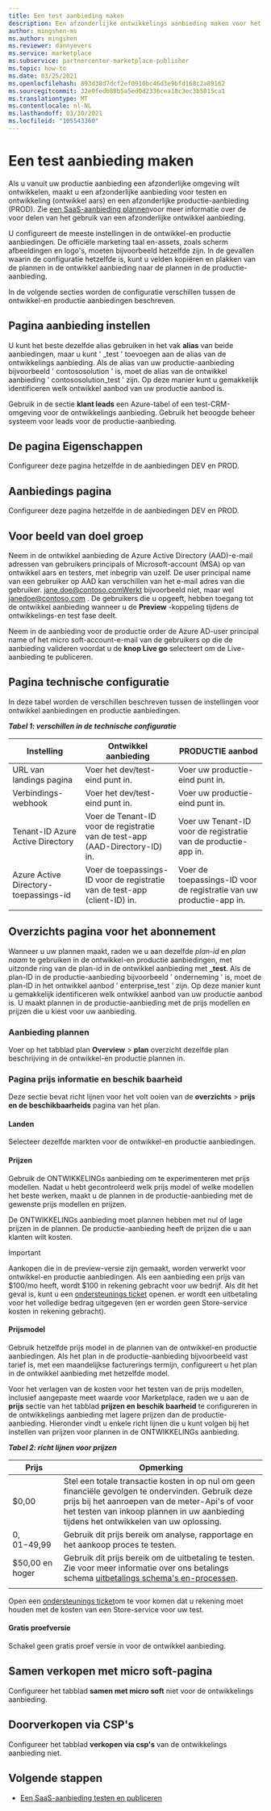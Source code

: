 ```yaml
---
title: Een test aanbieding maken
description: Een afzonderlijke ontwikkelings aanbieding maken voor het testen van uw productie aanbod in het Commercial Marketplace-programma in micro soft Partner Center.
author: mingshen-ms
ms.author: mingshen
ms.reviewer: dannyevers
ms.service: marketplace
ms.subservice: partnercenter-marketplace-publisher
ms.topic: how-to
ms.date: 03/25/2021
ms.openlocfilehash: 893d38d7dcf2ef0910bc46d3e9bfd168c2a89162
ms.sourcegitcommit: 32e0fedb80b5a5ed0d2336cea18c3ec3b5015ca1
ms.translationtype: MT
ms.contentlocale: nl-NL
ms.lasthandoff: 03/30/2021
ms.locfileid: "105543360"
---
```

# <a name="create-a-test-offer"></a>Een test aanbieding maken

Als u vanuit uw productie aanbieding een afzonderlijke omgeving wilt ontwikkelen, maakt u een afzonderlijke aanbieding voor testen en ontwikkeling (ontwikkel aars) en een afzonderlijke productie-aanbieding (PROD). Zie [een SaaS-aanbieding plannen](plan-saas-offer.md#test-offer)voor meer informatie over de voor delen van het gebruik van een afzonderlijke ontwikkel aanbieding.

U configureert de meeste instellingen in de ontwikkel-en productie aanbiedingen. De officiële marketing taal en-assets, zoals scherm afbeeldingen en logo's, moeten bijvoorbeeld hetzelfde zijn. In de gevallen waarin de configuratie hetzelfde is, kunt u velden kopiëren en plakken van de plannen in de ontwikkel aanbieding naar de plannen in de productie-aanbieding.

In de volgende secties worden de configuratie verschillen tussen de ontwikkel-en productie aanbiedingen beschreven.

## <a name="offer-setup-page"></a>Pagina aanbieding instellen

U kunt het beste dezelfde alias gebruiken in het vak **alias** van beide aanbiedingen, maar u kunt ' _test ' toevoegen aan de alias van de ontwikkelings aanbieding. Als de alias van uw productie-aanbieding bijvoorbeeld ' contososolution ' is, moet de alias van de ontwikkel aanbieding ' contososolution_test ' zijn. Op deze manier kunt u gemakkelijk identificeren welk ontwikkel aanbod van uw productie aanbod is.

Gebruik in de sectie **klant leads** een Azure-tabel of een test-CRM-omgeving voor de ontwikkelings aanbieding. Gebruik het beoogde beheer systeem voor leads voor de productie-aanbieding.

## <a name="properties-page"></a>De pagina Eigenschappen

Configureer deze pagina hetzelfde in de aanbiedingen DEV en PROD.

## <a name="offer-listing-page"></a>Aanbiedings pagina

Configureer deze pagina hetzelfde in de aanbiedingen DEV en PROD.

## <a name="preview-audience"></a>Voor beeld van doel groep

Neem in de ontwikkel aanbieding de Azure Active Directory (AAD)-e-mail adressen van gebruikers principals of Microsoft-account (MSA) op van ontwikkel aars en testers, met inbegrip van uzelf. De user principal name van een gebruiker op AAD kan verschillen van het e-mail adres van die gebruiker. jane.doe@contoso.comWerkt bijvoorbeeld niet, maar wel janedoe@contoso.com . De gebruikers die u opgeeft, hebben toegang tot de ontwikkel aanbieding wanneer u de **Preview** -koppeling tijdens de ontwikkelings-en test fase deelt.

Neem in de aanbieding voor de productie order de Azure AD-user principal name of het micro soft-account-e-mail van de gebruikers op die de aanbieding valideren voordat u de **knop Live go** selecteert om de Live-aanbieding te publiceren.

## <a name="technical-configuration-page"></a>Pagina technische configuratie

In deze tabel worden de verschillen beschreven tussen de instellingen voor ontwikkel aanbiedingen en productie aanbiedingen.

***Tabel 1: verschillen in de technische configuratie***

| Instelling | Ontwikkel aanbieding | PRODUCTIE aanbod |
| ------------ | ------------- | ------------- |
| URL van landings pagina | Voer het dev/test-eind punt in. | Voer uw productie-eind punt in. |
| Verbindings-webhook | Voer het dev/test-eind punt in. | Voer uw productie-eind punt in. |
| Tenant-ID Azure Active Directory | Voer de Tenant-ID voor de registratie van de test-app (AAD-Directory-ID) in. | Voer uw Tenant-ID voor de registratie van de productie-app in. |
| Azure Active Directory-toepassings-id | Voer de toepassings-ID voor de registratie van de test-app (client-ID) in. | Voer de toepassings-ID voor de registratie van uw productie-app in. |
||||

## <a name="plan-overview-page"></a>Overzichts pagina voor het abonnement

Wanneer u uw plannen maakt, raden we u aan dezelfde _plan-id_ en _plan naam_ te gebruiken in de ontwikkel-en productie aanbiedingen, met uitzonde ring van de plan-id in de ontwikkel aanbieding met **_test**. Als de plan-ID in de productie-aanbieding bijvoorbeeld ' onderneming ' is, moet de plan-ID in het ontwikkel aanbod ' enterprise_test ' zijn. Op deze manier kunt u gemakkelijk identificeren welk ontwikkel aanbod van uw productie aanbod is. U maakt plannen in de productie-aanbieding met de prijs modellen en prijzen die u kiest voor uw aanbieding.

### <a name="plan-listing"></a>Aanbieding plannen

Voer op het tabblad plan **Overview**  >  **plan** overzicht dezelfde plan beschrijving in de ontwikkel-en productie plannen in.

### <a name="pricing-and-availability-page"></a>Pagina prijs informatie en beschik baarheid

Deze sectie bevat richt lijnen voor het volt ooien van de **overzichts**  >  **prijs en de beschikbaarheids** pagina van het plan.

#### <a name="markets"></a>Landen

Selecteer dezelfde markten voor de ontwikkel-en productie aanbiedingen.

#### <a name="pricing"></a>Prijzen

Gebruik de ONTWIKKELINGs aanbieding om te experimenteren met prijs modellen. Nadat u hebt gecontroleerd welk prijs model of welke modellen het beste werken, maakt u de plannen in de productie-aanbieding met de gewenste prijs modellen en prijzen.

De ONTWIKKELINGs aanbieding moet plannen hebben met nul of lage prijzen in de plannen. De productie-aanbieding heeft de prijzen die u aan klanten wilt kosten.

> [!IMPORTANT]
> Aankopen die in de preview-versie zijn gemaakt, worden verwerkt voor ontwikkel-en productie aanbiedingen. Als een aanbieding een prijs van $100/mo heeft, wordt $100 in rekening gebracht voor uw bedrijf. Als dit het geval is, kunt u een [ondersteunings ticket](support.md) openen. er wordt een uitbetaling voor het volledige bedrag uitgegeven (en er worden geen Store-service kosten in rekening gebracht).

#### <a name="pricing-model"></a>Prijsmodel

Gebruik hetzelfde prijs model in de plannen van de ontwikkel-en productie aanbiedingen. Als het plan in de productie-aanbieding bijvoorbeeld vast tarief is, met een maandelijkse facturerings termijn, configureert u het plan in de ontwikkel aanbieding met hetzelfde model.

Voor het verlagen van de kosten voor het testen van de prijs modellen, inclusief aangepaste meet waarde voor Marketplace, raden we u aan de **prijs** sectie van het tabblad **prijzen en beschik baarheid** te configureren in de ontwikkelings aanbieding met lagere prijzen dan de productie-aanbieding. Hieronder vindt u enkele richt lijnen die u kunt volgen bij het instellen van prijzen voor plannen in de ONTWIKKELINGs aanbieding.

***Tabel 2: richt lijnen voor prijzen***

| Prijs | Opmerking |
| ------------ | ------------- |
| $0,00 | Stel een totale transactie kosten in op nul om geen financiële gevolgen te ondervinden. Gebruik deze prijs bij het aanroepen van de meter-Api's of voor het testen van inkoop plannen in uw aanbieding tijdens het ontwikkelen van uw oplossing. |
| $0,01-$49,99 | Gebruik dit prijs bereik om analyse, rapportage en het aankoop proces te testen. |
| $50,00 en hoger | Gebruik dit prijs bereik om de uitbetaling te testen. Zie voor meer informatie over ons betalings schema [uitbetalings schema's en-processen](/partner-center/payout-policy-details). |
|||

Open een [ondersteunings ticket](support.md)om te voor komen dat u rekening moet houden met de kosten van een Store-service voor uw test.

#### <a name="free-trial"></a>Gratis proefversie

Schakel geen gratis proef versie in voor de ontwikkel aanbieding.

## <a name="co-sell-with-microsoft-page"></a>Samen verkopen met micro soft-pagina

Configureer het tabblad **samen met micro soft** niet voor de ontwikkelings aanbieding.

## <a name="resell-through-csps"></a>Doorverkopen via CSP's

Configureer het tabblad **verkopen via csp's** van de ontwikkelings aanbieding niet.

## <a name="next-steps"></a>Volgende stappen

- [Een SaaS-aanbieding testen en publiceren](test-publish-saas-offer.md)
